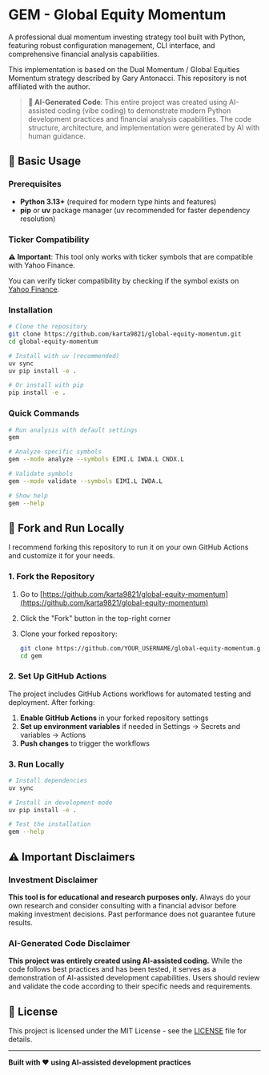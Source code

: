 # GEM - Global Equity Momentum

A professional dual momentum investing strategy tool built with Python, featuring robust configuration management, CLI interface, and comprehensive financial analysis capabilities.

This implementation is based on the Dual Momentum / Global Equities Momentum strategy described by Gary Antonacci. This repository is not affiliated with the author.

> **🤖 AI-Generated Code**: This entire project was created using AI-assisted coding (vibe coding) to demonstrate modern Python development practices and financial analysis capabilities. The code structure, architecture, and implementation were generated by AI with human guidance.

## 🚀 Basic Usage

### Prerequisites

- **Python 3.13+** (required for modern type hints and features)
- **pip** or **uv** package manager (uv recommended for faster dependency resolution)

### Ticker Compatibility

**⚠️ Important**: This tool only works with ticker symbols that are compatible with Yahoo Finance.

You can verify ticker compatibility by checking if the symbol exists on [Yahoo Finance](https://finance.yahoo.com/).

### Installation

```bash
# Clone the repository
git clone https://github.com/karta9821/global-equity-momentum.git
cd global-equity-momentum

# Install with uv (recommended)
uv sync
uv pip install -e .

# Or install with pip
pip install -e .
```

### Quick Commands

```bash
# Run analysis with default settings
gem

# Analyze specific symbols
gem --mode analyze --symbols EIMI.L IWDA.L CNDX.L

# Validate symbols
gem --mode validate --symbols EIMI.L IWDA.L

# Show help
gem --help
```

## 🍴 Fork and Run Locally

I recommend forking this repository to run it on your own GitHub Actions and customize it for your needs.

### 1. Fork the Repository

1. Go to [https://github.com/karta9821/global-equity-momentum](https://github.com/karta9821/global-equity-momentum)
2. Click the "Fork" button in the top-right corner
3. Clone your forked repository:

   ```bash
   git clone https://github.com/YOUR_USERNAME/global-equity-momentum.git
   cd gem
   ```

### 2. Set Up GitHub Actions

The project includes GitHub Actions workflows for automated testing and deployment. After forking:

1. **Enable GitHub Actions** in your forked repository settings
2. **Set up environment variables** if needed in Settings → Secrets and variables → Actions
3. **Push changes** to trigger the workflows

### 3. Run Locally

```bash
# Install dependencies
uv sync

# Install in development mode
uv pip install -e .

# Test the installation
gem --help
```

## ⚠️ Important Disclaimers

### Investment Disclaimer

**This tool is for educational and research purposes only.** Always do your own research and consider consulting with a financial advisor before making investment decisions. Past performance does not guarantee future results.

### AI-Generated Code Disclaimer

**This project was entirely created using AI-assisted coding.** While the code follows best practices and has been tested, it serves as a demonstration of AI-assisted development capabilities. Users should review and validate the code according to their specific needs and requirements.

## 📄 License

This project is licensed under the MIT License - see the [LICENSE](LICENSE) file for details.

---

**Built with ❤️ using AI-assisted development practices**
